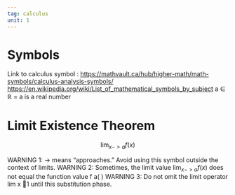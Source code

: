 ```yaml
---
tag: calculus
unit: 1
---
```


# Symbols
 
 Link to calculus symbol :
  https://mathvault.ca/hub/higher-math/math-symbols/calculus-analysis-symbols/
  https://en.wikipedia.org/wiki/List_of_mathematical_symbols_by_subject
 a ∈ ℝ = a is a real number 



# Limit Existence Theorem

$$\lim_{x -> a} f(x)$$



WARNING 1: -> means “approaches.” Avoid using this symbol outside the context of limits.
WARNING 2: Sometimes, the limit value $\lim_{x -> a} f(x)$ does not equal the function value f a( )
WARNING 3: Do not omit the limit operator lim x 1 until this substitution phase.

